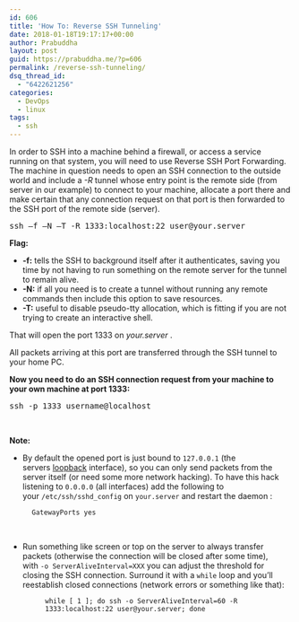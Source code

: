 ```yaml
---
id: 606
title: 'How To: Reverse SSH Tunneling'
date: 2018-01-18T19:17:17+00:00
author: Prabuddha
layout: post
guid: https://prabuddha.me/?p=606
permalink: /reverse-ssh-tunneling/
dsq_thread_id:
  - "6422621256"
categories:
  - DevOps
  - linux
tags:
  - ssh
---
```

In order to SSH into a machine behind a firewall, or access a service running on that system, you will need to use Reverse SSH Port Forwarding. The machine in question needs to open an SSH connection to the outside world and include a <em>-R</em> tunnel whose entry point is the remote side (from server in our example) to connect to your machine, allocate a port there and make certain that any connection request on that port is then forwarded to the SSH port of the remote side (server).
<pre>ssh –f –N –T -R 1333:localhost:22 user@your.server</pre>
<strong>Flag:</strong>
<ul>
 	<li><strong>-f:</strong> tells the SSH to background itself after it authenticates, saving you time by not having to run something on the remote server for the tunnel to remain alive.</li>
 	<li><strong>-N:</strong> if all you need is to create a tunnel without running any remote commands then include this option to save resources.</li>
 	<li><strong>-T:</strong> useful to disable pseudo-tty allocation, which is fitting if you are not trying to create an interactive shell.</li>
</ul>
That will open the port 1333 on <em>your.server</em> .

All packets arriving at this port are transferred through the SSH tunnel to your home PC.

<strong>Now you need to do an SSH connection request from your machine to your own machine at port 1333:</strong>
<pre>ssh -p 1333 username@localhost</pre>
&nbsp;

<strong>Note:</strong>
<ul>
 	<li>By default the opened port is just bound to <code class="highlighter-rouge">127.0.0.1</code> (the servers <a href="http://en.wikipedia.org/wiki/Loopback">loopback</a> interface), so you can only send packets from the server itself (or need some more network hacking). To have this hack listening to <code class="highlighter-rouge">0.0.0.0</code> (all interfaces) add the following to your <code class="highlighter-rouge">/etc/ssh/sshd_config</code> on <code class="highlighter-rouge">your.server</code> and restart the daemon :</li>
</ul>
<figure class="highlight">
<pre><code class="language-bash" data-lang="bash">GatewayPorts yes</code></pre>
&nbsp;</figure>
<ul>
 	<li>Run something like screen or top on the server to always transfer packets (otherwise the connection will be closed after some time), with <code class="highlighter-rouge">-o ServerAliveInterval=XXX</code> you can adjust the threshold for closing the SSH connection. Surround it with a <code class="highlighter-rouge">while</code> loop and you’ll reestablish closed connections (network errors or something like that):
<figure class="highlight">
<pre><code class="language-bash" data-lang="bash"><span class="k">while</span> <span class="o">[</span> 1 <span class="o">]</span><span class="p">;</span> <span class="k">do </span>ssh <span class="nt">-o</span> <span class="nv">ServerAliveInterval</span><span class="o">=</span>60 <span class="nt">-R</span> 1333:localhost:22 user@your.server<span class="p">;</span> <span class="k">done</span></code></pre>
</figure>
</li>
</ul>
&nbsp;